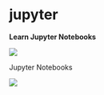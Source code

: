 # jupyter

**Learn Jupyter Notebooks**

![](http://jupyter.org/assets/main-logo.svg)

Jupyter Notebooks

![](http://jupyter.org/assets/jupyterpreview.png)
